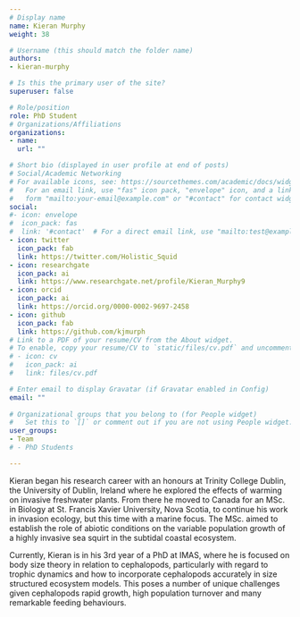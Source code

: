 ```yaml
---
# Display name
name: Kieran Murphy
weight: 38

# Username (this should match the folder name)
authors:
- kieran-murphy

# Is this the primary user of the site?
superuser: false

# Role/position
role: PhD Student
# Organizations/Affiliations
organizations:
- name: 
  url: ""

# Short bio (displayed in user profile at end of posts)
# Social/Academic Networking
# For available icons, see: https://sourcethemes.com/academic/docs/widgets/#icons
#   For an email link, use "fas" icon pack, "envelope" icon, and a link in the
#   form "mailto:your-email@example.com" or "#contact" for contact widget.
social:
#- icon: envelope
#  icon_pack: fas
#  link: '#contact'  # For a direct email link, use "mailto:test@example.org".
- icon: twitter
  icon_pack: fab
  link: https://twitter.com/Holistic_Squid
- icon: researchgate
  icon_pack: ai
  link: https://www.researchgate.net/profile/Kieran_Murphy9
- icon: orcid
  icon_pack: ai
  link: https://orcid.org/0000-0002-9697-2458
- icon: github
  icon_pack: fab
  link: https://github.com/kjmurph
# Link to a PDF of your resume/CV from the About widget.
# To enable, copy your resume/CV to `static/files/cv.pdf` and uncomment the lines below.  
# - icon: cv
#   icon_pack: ai
#   link: files/cv.pdf

# Enter email to display Gravatar (if Gravatar enabled in Config)
email: ""
  
# Organizational groups that you belong to (for People widget)
#   Set this to `[]` or comment out if you are not using People widget.  
user_groups:
- Team
# - PhD Students

---
```


Kieran began his research career with an honours at Trinity College Dublin, the University of Dublin, Ireland where he explored the effects of warming on invasive freshwater plants. From there he moved to Canada for an MSc. in Biology at St. Francis Xavier University, Nova Scotia, to continue his work in invasion ecology, but this time with a marine focus. The MSc. aimed to establish the role of abiotic conditions on the variable population growth of a highly invasive sea squirt in the subtidal coastal ecosystem.

Currently, Kieran is in his 3rd year of a PhD at IMAS, where he is focused on body size theory in relation to cephalopods, particularly with regard to trophic dynamics and how to incorporate cephalopods accurately in size structured ecosystem models. This poses a number of unique challenges given cephalopods rapid growth, high population turnover and many remarkable feeding behaviours.


